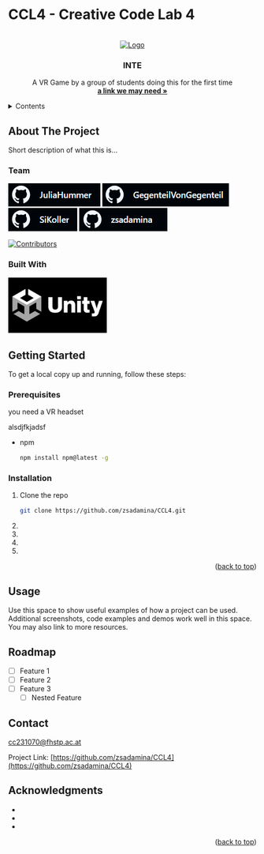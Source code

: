 <a id="readme-top"></a>

# CCL4 - Creative Code Lab 4

<br />
<div align="center">
  <a href="https://github.com/zsadamina/CCL4">
    <img src=" " alt="Logo" width="80" height="80">
  </a>

<h3 align="center">INTE</h3>

  <p align="center">
    A VR Game by a group of students doing this for the first time
    <br />
    <a href="https://github.com/zsadamina/CCL4"><strong>a link we may need »</strong></a>
  </p>
</div>


<details>
  <summary>Contents</summary>
  <ol>
    <li>
      <a href="#about-the-project">About The Project</a>
        <ul>
            <li><a href="#eam">Team</a></li>
        </ul>
    </li>
    <li>
      <a href="#getting-started">Getting Started</a>
      <ul>
        <li><a href="#prerequisites">Prerequisites</a></li>
        <li><a href="#installation">Installation</a></li>
      </ul>
    </li>
    <li><a href="#usage">Usage</a></li>
    <li><a href="#roadmap">Roadmap</a></li>
    <li><a href="#contact">Contact</a></li>
    <li><a href="#acknowledgments">Acknowledgments</a></li>
  </ol>
</details>

## About The Project

Short description of what this is...

### Team
[<img src = "Documentation/juliahummer.png" height="47" >](https://github.com/JuliaHummer)
[<img src = "Documentation/gegenteilvongegenteil.png" height="47" >](https://github.com/GegenteilVonGegenteil)
[<img src = "Documentation/sikoller.png" height="47" >](https://github.com/SiKoller)
[<img src = "Documentation/zsadamina.png" height="47" >](https://github.com/zsadamina)

[![Contributors][contributors-shield]][contributors-url]

### Built With

<img src = "Documentation/Unity-Logo.png" width="200" height=auto>

## Getting Started

To get a local copy up and running, follow these steps:

### Prerequisites
you need a VR headset

alsdjfkjadsf
* npm
  ```sh
  npm install npm@latest -g
  ```

### Installation

1. Clone the repo
   ```sh
   git clone https://github.com/zsadamina/CCL4.git
   ```
2. 
3. 
4. 
5. 

<p align="right">(<a href="#readme-top">back to top</a>)</p>

## Usage

Use this space to show useful examples of how a project can be used. Additional screenshots, code examples and demos work well in this space. You may also link to more resources.

## Roadmap

- [ ] Feature 1
- [ ] Feature 2
- [ ] Feature 3
    - [ ] Nested Feature

## Contact

cc231070@fhstp.ac.at

Project Link: [https://github.com/zsadamina/CCL4](https://github.com/zsadamina/CCL4)


<!-- ACKNOWLEDGMENTS -->
## Acknowledgments

* []()
* []()
* []()

<p align="right">(<a href="#readme-top">back to top</a>)</p>



<!-- MARKDOWN LINKS & IMAGES -->

[contributors-shield]: https://img.shields.io/github/contributors/zsadamina/CCL4.svg?style=for-the-badge
[contributors-url]: https://github.com/zsadamina/CCL4/graphs/contributors